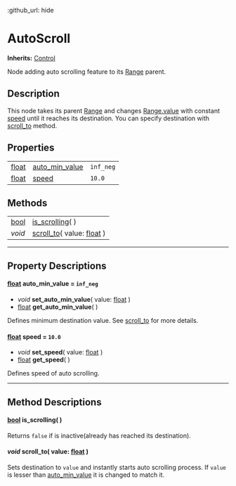 :github_url: hide

<!---
.. DO NOT EDIT THIS FILE!!!
.. Generated automatically from Godot engine sources.
.. Generator: https://github.com/godotengine/godot/tree/master/doc/tools/make_rst.py.
.. XML source: https://github.com/godotengine/godot/tree/master/Godot-CCP/doc_classes/AutoScroll.xml.

.. _class_AutoScroll:

-->
<a name="TOP"></a>

# AutoScroll

**Inherits:** [Control](https://docs.godotengine.org/en/stable/classes/class_control.html)

Node adding auto scrolling feature to its [Range](https://docs.godotengine.org/en/stable/classes/class_range.html) parent.

<a name="Description"></a>

## Description

This node takes its parent [Range](https://docs.godotengine.org/en/stable/classes/class_range.html) and changes [Range.value](https://docs.godotengine.org/en/stable/classes/class_range.html#class_range_member_value) with constant [speed](./autoscroll.md#property_speed) until it reaches its destination. You can specify destination with [scroll_to](./autoscroll.md#method_scroll_to) method.

<a name="Properties"></a>

## Properties

|                                                                          |                                            |             |
|--------------------------------------------------------------------------|--------------------------------------------|-------------|
| [float](https://docs.godotengine.org/en/stable/classes/class_float.html) | [auto_min_value](#property_auto_min_value) | ``inf_neg`` |
| [float](https://docs.godotengine.org/en/stable/classes/class_float.html) | [speed](#property_speed)                   | ``10.0``    |

<a name="Methods"></a>

## Methods

|                                                                        |                                                                                                                                   |
|------------------------------------------------------------------------|-----------------------------------------------------------------------------------------------------------------------------------|
| [bool](https://docs.godotengine.org/en/stable/classes/class_bool.html) | [is_scrolling](./AutoScroll.md#method_is_scrolling)( )                                                                            |
| *void*                                                                 | [scroll_to](./AutoScroll.md#method_scroll_to)( value\: [float](https://docs.godotengine.org/en/stable/classes/class_float.html) ) |

---

<a name="PropertyDescriptions"></a>

## Property Descriptions

<a name="property_auto_min_value"></a>

#### [float](https://docs.godotengine.org/en/stable/classes/class_float.html) **auto_min_value** = ``inf_neg``

- *void* **set_auto_min_value**( value\: [float](https://docs.godotengine.org/en/stable/classes/class_float.html) )
- [float](https://docs.godotengine.org/en/stable/classes/class_float.html) **get_auto_min_value**( )

Defines minimum destination value. See [scroll_to](./autoscroll.md#method_scroll_to) for more details.

<a name="property_speed"></a>

#### [float](https://docs.godotengine.org/en/stable/classes/class_float.html) **speed** = ``10.0``

- *void* **set_speed**( value\: [float](https://docs.godotengine.org/en/stable/classes/class_float.html) )
- [float](https://docs.godotengine.org/en/stable/classes/class_float.html) **get_speed**( )

Defines speed of auto scrolling.

---

<a name="MethodDescriptions"></a>

## Method Descriptions

<a name="method_is_scrolling"></a>

#### [bool](https://docs.godotengine.org/en/stable/classes/class_bool.html) **is_scrolling**( )

Returns ``false`` if is inactive(already has reached its destination).

<a name="method_scroll_to"></a>

#### *void* **scroll_to**( value\: [float](https://docs.godotengine.org/en/stable/classes/class_float.html) )

Sets destination to ``value`` and instantly starts auto scrolling process. If ``value`` is lesser than [auto_min_value](./autoscroll.md#property_auto_min_value) it is changed to match it.

